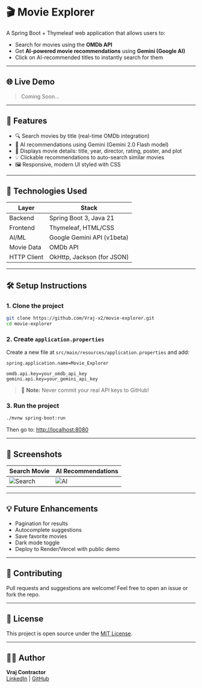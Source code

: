 # 🎬 Movie Explorer

A Spring Boot + Thymeleaf web application that allows users to:
- Search for movies using the **OMDb API**
- Get **AI-powered movie recommendations** using **Gemini (Google AI)**
- Click on AI-recommended titles to instantly search for them

---

## 🌐 Live Demo 
> Coming Soon...

---

## 🚀 Features

- 🔍 Search movies by title (real-time OMDb integration)
- 🧠 AI recommendations using Gemini (Gemini 2.0 Flash model)
- 📸 Displays movie details: title, year, director, rating, poster, and plot
- 💡 Clickable recommendations to auto-search similar movies
- 🖼️ Responsive, modern UI styled with CSS

---

## 🧰 Technologies Used

| Layer        | Stack                          |
|--------------|---------------------------------|
| Backend      | Spring Boot 3, Java 21          |
| Frontend     | Thymeleaf, HTML/CSS             |
| AI/ML        | Google Gemini API (v1beta)      |
| Movie Data   | OMDb API                        |
| HTTP Client  | OkHttp, Jackson (for JSON)      |

---

## 🛠️ Setup Instructions

### 1. Clone the project

```bash
git clone https://github.com/Vraj-x2/movie-explorer.git
cd movie-explorer
```

### 2. Create `application.properties`

Create a new file at `src/main/resources/application.properties` and add:

```properties
spring.application.name=Movie_Explorer

omdb.api.key=your_omdb_api_key
gemini.api.key=your_gemini_api_key
```

> 🔐 **Note:** Never commit your real API keys to GitHub!

### 3. Run the project

```bash
./mvnw spring-boot:run
```

Then go to: [http://localhost:8080](http://localhost:8080)

---

## 📸 Screenshots

| Search Movie | AI Recommendations |
|--------------|--------------------|
| ![Search](docs/search-screenshot.png) | ![AI](docs/ai-recommendation.png) |

---

## 💡 Future Enhancements

- Pagination for results
- Autocomplete suggestions
- Save favorite movies
- Dark mode toggle
- Deploy to Render/Vercel with public demo

---

## 🤝 Contributing

Pull requests and suggestions are welcome! Feel free to open an issue or fork the repo.

---

## 📄 License

This project is open source under the [MIT License](LICENSE).

---

## 👨‍💻 Author

**Vraj Contractor**  
[LinkedIn](https://linkedin.com/in/your-profile) | [GitHub](https://github.com/contracv)
